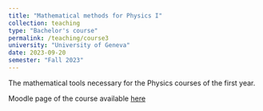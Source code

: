 ```yaml
---
title: "Mathematical methods for Physics I"
collection: teaching
type: "Bachelor's course"
permalink: /teaching/course3
university: "University of Geneva"
date: 2023-09-20
semester: "Fall 2023"
---
```


The mathematical tools necessary for the Physics courses of the first year. 

<i class="ai ai-moodle ai-fw"></i> Moodle page of the course available <a href="https://moodle.unige.ch/enrol/index.php?id=4951" target="_blank"> here</a>
